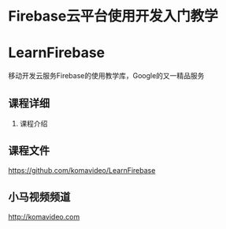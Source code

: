 Firebase云平台使用开发入门教学
===========================

# LearnFirebase

移动开发云服务Firebase的使用教学库，Google的又一精品服务

## 课程详细

01. 课程介绍

## 课程文件

https://github.com/komavideo/LearnFirebase

## 小马视频频道
http://komavideo.com
